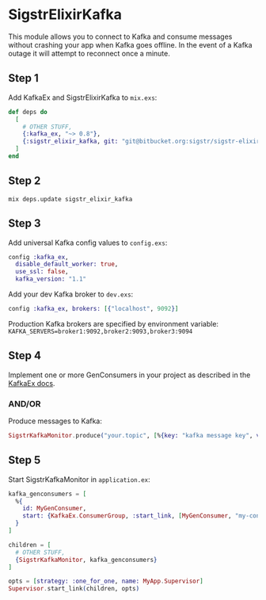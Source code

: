 # SigstrElixirKafka

This module allows you to connect to Kafka and consume messages without crashing your app when Kafka goes offline. In the event of a Kafka outage it will attempt to reconnect once a minute.

## Step 1

Add KafkaEx and SigstrElixirKafka to `mix.exs`:

```elixir
def deps do
  [
    # OTHER STUFF,
    {:kafka_ex, "~> 0.8"},
    {:sigstr_elixir_kafka, git: "git@bitbucket.org:sigstr/sigstr-elixir-kafka.git"}
  ]
end
```

## Step 2

`mix deps.update sigstr_elixir_kafka`

## Step 3

Add universal Kafka config values to `config.exs`:

```elixir
config :kafka_ex,
  disable_default_worker: true,
  use_ssl: false,
  kafka_version: "1.1"
```

Add your dev Kafka broker to `dev.exs`:

```elixir
config :kafka_ex, brokers: [{"localhost", 9092}]
```

Production Kafka brokers are specified by environment variable:
`KAFKA_SERVERS=broker1:9092,broker2:9093,broker3:9094`

## Step 4

Implement one or more GenConsumers in your project as described in the [KafkaEx docs](https://hexdocs.pm/kafka_ex/KafkaEx.GenConsumer.html#content).

### AND/OR

Produce messages to Kafka:

```elixir
SigstrKafkaMonitor.produce("your.topic", [%{key: "kafka message key", value: "kafka message payload"}])
```

## Step 5

Start SigstrKafkaMonitor in `application.ex`:

```elixir
kafka_genconsumers = [
  %{
    id: MyGenConsumer,
    start: {KafkaEx.ConsumerGroup, :start_link, [MyGenConsumer, "my-consumer-group", ["my-topic"]]}
  }
]

children = [
  # OTHER STUFF,
  {SigstrKafkaMonitor, kafka_genconsumers}
]

opts = [strategy: :one_for_one, name: MyApp.Supervisor]
Supervisor.start_link(children, opts)
```